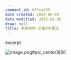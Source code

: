 ```yaml
---
comment_id: 6ffca339
date created: 2024-06-04
date modified: 2025-02-06
draw: null
title: 系统架构 必备8大算法
---
```

excerpt

<!-- more -->

![image.png#pic_center|650](https://imagehosting4picgo.oss-cn-beijing.aliyuncs.com/imagehosting/fix-dir%2Fpicgo%2Fpicgo-clipboard-images%2F2024%2F06%2F04%2F17-09-19-c156ce8a110cc2ed6b6c6143fcac7e04-20240604170919-f091a0.png)
